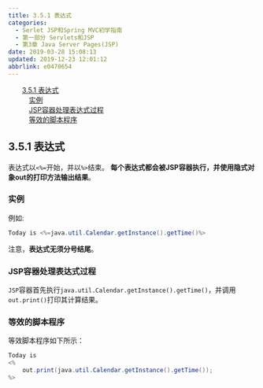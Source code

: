 ```yaml
---
title: 3.5.1 表达式
categories: 
  - Serlet JSP和Spring MVC初学指南
  - 第一部分 Servlets和JSP
  - 第3章 Java Server Pages(JSP)
date: 2019-03-28 15:08:13
updated: 2019-12-23 12:01:12
abbrlink: e0470654
---
```

<div id='my_toc'><a href="/JavaReadingNotes/e0470654/#3-5-1-表达式" class="header_2">3.5.1 表达式</a>&nbsp;<br><a href="/JavaReadingNotes/e0470654/#实例" class="header_3">实例</a>&nbsp;<br><a href="/JavaReadingNotes/e0470654/#JSP容器处理表达式过程" class="header_3">JSP容器处理表达式过程</a>&nbsp;<br><a href="/JavaReadingNotes/e0470654/#等效的脚本程序" class="header_3">等效的脚本程序</a>&nbsp;<br></div>
<style>.header_1{margin-left: 1em;}.header_2{margin-left: 2em;}.header_3{margin-left: 3em;}.header_4{margin-left: 4em;}.header_5{margin-left: 5em;}.header_6{margin-left: 6em;}</style>
<!--more-->
<script>if (navigator.platform.search('arm')==-1){document.getElementById('my_toc').style.display = 'none';}var e,p = document.getElementsByTagName('p');while (p.length>0) {e = p[0];e.parentElement.removeChild(e);}</script>

<!--end-->
## 3.5.1 表达式 ##
表达式以`<%=`开始，并以`%>`结束。
**每个表达式都会被JSP容器执行，并使用隐式对象out的打印方法输出结果**。
### 实例 ###
例如:
```java
Today is <%=java.util.Calendar.getInstance().getTime()%>
```
注意，**表达式无须分号结尾**。
### JSP容器处理表达式过程 ###
`JSP`容器首先执行`java.util.Calendar.getInstance().getTime()`，并调用`out.print()`打印其计算结果。
### 等效的脚本程序 ###
等效脚本程序如下所示：
```java
Today is
<%
    out.print(java.util.Calendar.getInstance().getTime());
%>
```
